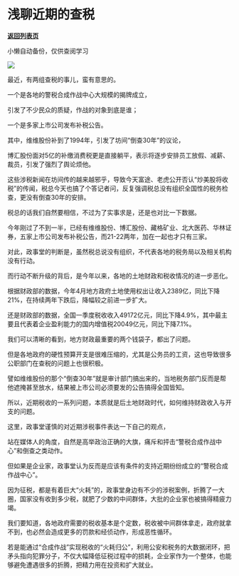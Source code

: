 # 浅聊近期的查税

[**返回列表页**](/gzh/政事堂2019)

小懒自动备份，仅供查阅学习

![](https://mmbiz.qpic.cn/mmbiz_jpg/rxhS23yu8cM7icmbvDaO3TNic019kmicUJ0OQS7Dr0pkjt0w0BckoEshVnFU2YviawMqNNtHVYpJUeviayAFtPqibVqw/640?wx_fmt=jpeg&from;=appmsg)

最近，有两组查税的事儿，蛮有意思的。  

一个是各地的警税合成作战中心大规模的揭牌成立，

引发了不少民众的质疑，作战的对象到底是谁；

一个是多家上市公司发布补税公告。  

其中，维维股份补到了1994年，引发了坊间“倒查30年”的议论，

博汇股份面对5亿的补缴消费税更是直接躺平，表示将逐步安排员工放假、减薪、裁员，引发了强烈了舆论烦他。

这些涉税新闻在坊间传的越来越邪乎，导致今天富途、老虎公开否认“炒美股将收税”的传闻，税总今天也搞了个答记者问，反复强调税总没有组织全国性的税务检查，更没有倒查30年的安排。

税总的话我们自然要相信，不过为了实事求是，还是也对比一下数据。

今年刚过了不到一半，已经有维维股份、博汇股份、藏格矿业、北大医药、华林证券，五家上市公司发布补税公告，而21-22两年，加在一起也才只有三家。

对此，政事堂的判断是，虽然税总说没有组织，不代表各地的税务局以及相关机构没有行动。

而行动不断升级的背后，是今年以来，各地的土地财政和税收情况的进一步恶化。

根据财政部的数据，今年4月地方政府土地使用权出让收入2389亿，同比下降21%，在持续两年下跌后，降幅较之前进一步扩大。

还是财政部的数据，全国一季度税收收入49172亿元，同比下降4.9%，其中最主要且代表着企业盈利能力的国内增值税20049亿元，同比下降7.1%。

我们可以清晰的看到，地方财政最重要的两个钱袋子，都出了问题。

但是各地政府的硬性预算开支是很难压缩的，尤其是公务员的工资，这也导致很多公职部门在查税的问题上也很积极。

譬如维维股份的那个“倒查30年”就是审计部门搞出来的，当地税务部门反而是帮他遮掩甚至放水，结果被上市公司必须要发的公告搞得全国皆知。  

所以，近期税收的一系列问题，本质就是后土地财政时代，如何维持财政收入与开支的问题。  

这里，政事堂谨慎的对近期涉税事件表达一下自己的观点，  

站在媒体人的角度，自然是高举政治正确的大旗，痛斥和抨击“警税合成作战中心”和倒查之类动作。  

但如果是企业家，政事堂认为反而是应该有条件的支持近期纷纷成立的“警税合成作战中心”。  

因为征税，都是有着巨大“火耗”的，政事堂身边有不少的涉税案例，折腾了一大圈，国家没有收到多少税，就肥了少数的中间群体，大批的企业家也被搞得精疲力竭。

我们要知道，各地政府需要的税收基本是个定数，税收被中间群体拿走，政府就拿不到，也必然会造成更多的罚款和经侦动作，形成恶性循环。

若是能通过“合成作战”实现税收的“火耗归公”，利用公安和税务的大数据闭环，把矛头指向犯罪分子，不仅大幅降低征税过程中的损耗，企业家作为一个整体，也能够避免遭遇很多的折腾，把精力用在投资和扩大就业。

